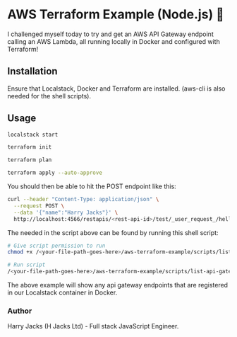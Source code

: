 # AWS Terraform Example (Node.js) 🚀

I challenged myself today to try and get an AWS API Gateway endpoint calling an AWS Lambda, all running locally in Docker and configured with Terraform!

## Installation

Ensure that Localstack, Docker and Terraform are installed. (aws-cli is also needed for the shell scripts).

## Usage
```bash
localstack start

terraform init

terraform plan

terraform apply --auto-approve
```
You should then be able to hit the POST endpoint like this:

```bash
curl --header "Content-Type: application/json" \
  --request POST \
  --data '{"name":"Harry Jacks"}' \
  http://localhost:4566/restapis/<rest-api-id>/test/_user_request_/hello
```

The <rest-api-id> needed in the script above can be found by running this shell script:
```bash
# Give script permission to run
chmod +x /<your-file-path-goes-here>/aws-terraform-example/scripts/list-api-gateway-endpoints.sh

# Run script
/<your-file-path-goes-here>/aws-terraform-example/scripts/list-api-gateway-endpoints.sh
```

The above example will show any api gateway endpoints that are registered in our Localstack container in Docker.

### Author
Harry Jacks (H Jacks Ltd) - Full stack JavaScript Engineer.
